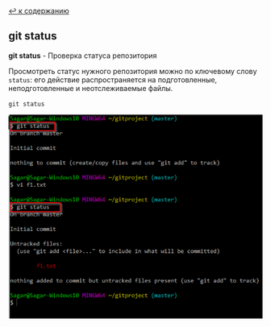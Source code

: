 [:leftwards_arrow_with_hook: к содержанию](./readme.md) 


## git status

**git status** - Проверка статуса репозитория

Просмотреть статус нужного репозитория можно по ключевому слову ```status```: его действие распространяется на подготовленные, неподготовленные и неотслеживаемые файлы.

```mash=
git status
```

![git-logo](./assets/status.png)
